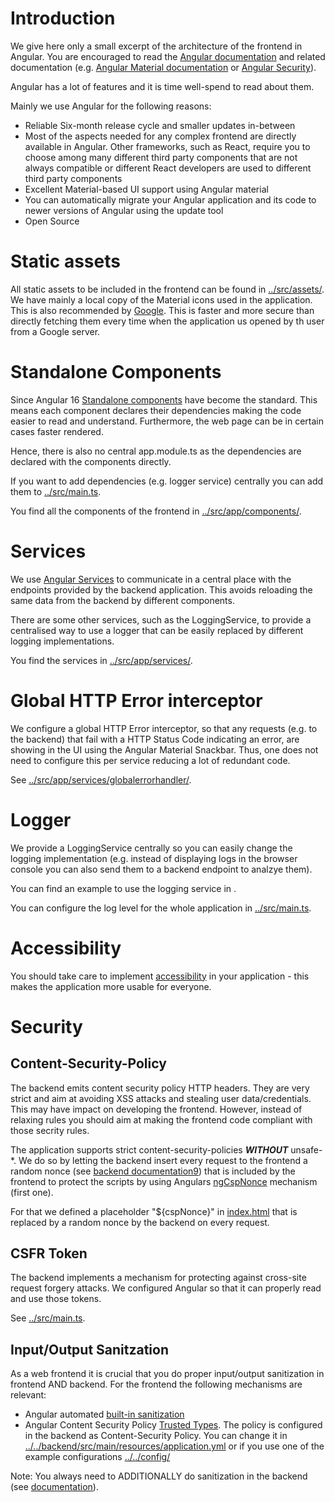 # Introduction

We give here only a small excerpt of the architecture of the frontend in Angular. You are encouraged to read the [Angular documentation](https://angular.dev/overview) and related documentation (e.g. [Angular Material documentation](https://material.angular.io/) or [Angular Security](https://angular.dev/best-practices/security)).

Angular has a lot of features and it is time well-spend to read about them.

Mainly we use Angular for the following reasons:

- Reliable Six-month release cycle and smaller updates in-between
- Most of the aspects needed for any complex frontend are directly available in Angular. Other frameworks, such as React, require you to choose among many different third party components that are not always compatible or different React developers are used to different third party components
- Excellent Material-based UI support using Angular material
- You can automatically migrate your Angular application and its code to newer versions of Angular using the update tool
- Open Source

# Static assets

All static assets to be included in the frontend can be found in [../src/assets/](../src/assets/). We have mainly a local copy of the Material icons used in the application. This is also recommended by [Google](https://developers.google.com/fonts/docs/material_icons#setup_method_2_self_hosting). This is faster and more secure than directly fetching them every time when the application us opened by th user from a Google server.

# Standalone Components

Since Angular 16 [Standalone components](https://angular.dev/guide/components/importing#standalone-components) have become the standard. This means each component declares their dependencies making the code easier to read and understand. Furthermore, the web page can be in certain cases faster rendered.

Hence, there is also no central app.module.ts as the dependencies are declared with the components directly.

If you want to add dependencies (e.g. logger service) centrally you can add them to [../src/main.ts](../src/main.ts).

You find all the components of the frontend in [../src/app/components/](../src/app/components/).

# Services

We use [Angular Services](https://angular.dev/guide/di) to communicate in a central place with the endpoints provided by the backend application. This avoids reloading the same data from the backend by different components.

There are some other services, such as the LoggingService, to provide a centralised way to use a logger that can be easily replaced by different logging implementations.

You find the services in [../src/app/services/](../src/app/services/).

# Global HTTP Error interceptor

We configure a global HTTP Error interceptor, so that any requests (e.g. to the backend) that fail with a HTTP Status Code indicating an error, are showing in the UI using the Angular Material Snackbar. Thus, one does not need to configure this per service reducing a lot of redundant code.

See [../src/app/services/globalerrorhandler/](../src/app/services/globalerrorhandler/).

# Logger

We provide a LoggingService centrally so you can easily change the logging implementation (e.g. instead of displaying logs in the browser console you can also send them to a backend endpoint to analzye them).

You can find an example to use the logging service in [](../src/app/components/inventory/inventory.component.ts).

You can configure the log level for the whole application in [../src/main.ts](../src/main.ts).

# Accessibility

You should take care to implement [accessibility](https://angular.dev/best-practices/a11y) in your application - this makes the application more usable for everyone.

# Security

## Content-Security-Policy

The backend emits content security policy HTTP headers. They are very strict and aim at avoiding XSS attacks and stealing user data/credentials. This may have impact on developing the frontend. However, instead of relaxing rules you should aim at making the frontend code compliant with those secrity rules.

The application supports strict content-security-policies **_WITHOUT_** unsafe-\*. We do so by letting the backend insert every request to the frontend a random nonce (see [backend documentation9](../../backend/docs/CONFIGURE.md)) that is included by the frontend to protect the scripts by using Angulars [ngCspNonce](https://angular.dev/best-practices/security#content-security-policy) mechanism (first one).

For that we defined a placeholder "${cspNonce}" in [index.html](../src/index.html) that is replaced by a random nonce by the backend on every request.

## CSFR Token

The backend implements a mechanism for protecting against cross-site request forgery attacks. We configured Angular so that it can properly read and use those tokens.

See [../src/main.ts](../src/main.ts).

## Input/Output Sanitzation

As a web frontend it is crucial that you do proper input/output sanitization in frontend AND backend. For the frontend the following mechanisms are relevant:

- Angular automated [built-in sanitization](https://angular.dev/best-practices/security#sanitization-example)
- Angular Content Security Policy [Trusted Types](https://angular.dev/best-practices/security#enforcing-trusted-types). The policy is configured in the backend as Content-Security Policy. You can change it in [../../backend/src/main/resources/application.yml](../../backend/src/main/resources/application.yml) or if you use one of the example configurations [../../config/](../../config/)

Note: You always need to ADDITIONALLY do sanitization in the backend (see [documentation](../../backend/docs/ARCHITECTURE.md)).
